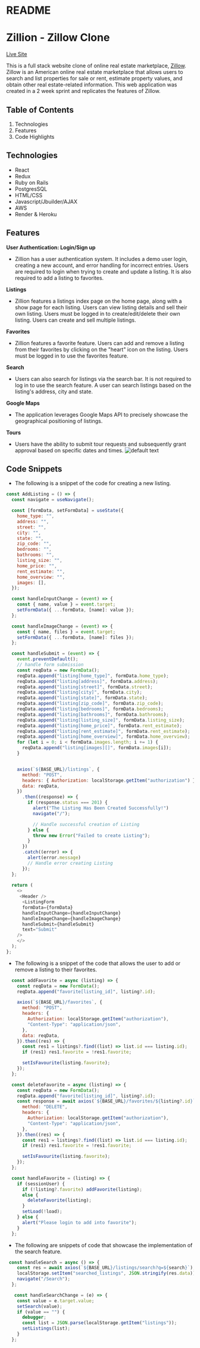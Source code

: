# README

# Zillion - Zillow Clone
[Live Site](https://authenticate-me-a23z.onrender.com/)

This is a full stack website clone of online real estate marketplace, [Zillow](Zillow.com). Zillow is an American online real estate marketplace that allows users to search and list properties for sale or rent, estimate property values, and obtain other real estate-related information. This web application was created in a 2 week sprint and replicates the features of Zillow. 

## Table of Contents
1. Technologies
2. Features
3. Code Highlights

## Technologies
+ React
+ Redux
+ Ruby on Rails
+ PostgresSQL
+ HTML/CSS
+ Javascript/Jbuilder/AJAX
+ AWS
+ Render & Heroku

## Features
**User Authentication: Login/Sign up** 
+ Zillion has a user authentication system. It includes a demo user login, creating a new account, and error handling for incorrect entries. Users are required to login when trying to create and update a listing. It is also required to add a listing to favorites. 

**Listings**
+ Zillion features a listings index page on the home page, along with a show page for each listing. Users can view listing details and sell their own listing. Users must be logged in to create/edit/delete their own listing. Users can create and sell multiple listings. 

**Favorites**
+ Zillion features a favorite feature. Users can add and remove a listing from their favorites by clicking on the "heart" icon on the listing. Users must be logged in to use the favorites feature. 

**Search**
+ Users can also search for listings via the search bar. It is not required to log in to use the search feature. A user can search listings based on the listing's address, city and state.

**Google Maps**
+ The application leverages Google Maps API to precisely showcase the geographical positioning of listings.

**Tours**
+ Users have the ability to submit tour requests and subsequently grant approval based on specific dates and times.
![default text](https://imgur.com/a/CxZBtV7)

## Code Snippets

+ The following is a snippet of the code for creating a new listing.
```javascript
const AddListing = () => {
  const navigate = useNavigate();

  const [formData, setFormData] = useState({
    home_type: "",
    address: "",
    street: "",
    city: "",
    state: "",
    zip_code: "",
    bedrooms: "",
    bathrooms: "",
    listing_size: "",
    home_price: "",
    rent_estimate: "",
    home_overview: "",
    images: [],
  });

  const handleInputChange = (event) => {
    const { name, value } = event.target;
    setFormData({ ...formData, [name]: value });
  };

  const handleImageChange = (event) => {
    const { name, files } = event.target;
    setFormData({ ...formData, [name]: files });
  };

  const handleSubmit = (event) => {
    event.preventDefault();
    // handle form submission
    const reqData = new FormData();
    reqData.append("listing[home_type]", formData.home_type);
    reqData.append("listing[address]", formData.address);
    reqData.append("listing[street]", formData.street);
    reqData.append("listing[city]", formData.city);
    reqData.append("listing[state]", formData.state);
    reqData.append("listing[zip_code]", formData.zip_code);
    reqData.append("listing[bedrooms]", formData.bedrooms);
    reqData.append("listing[bathrooms]", formData.bathrooms);
    reqData.append("listing[listing_size]", formData.listing_size);
    reqData.append("listing[home_price]", formData.rent_estimate);
    reqData.append("listing[rent_estimate]", formData.rent_estimate);
    reqData.append("listing[home_overview]", formData.home_overview);
    for (let i = 0; i < formData.images.length; i += 1) {
      reqData.append("listing[images][]", formData.images[i]);
    }


    axios(`${BASE_URL}/listings`, {
      method: "POST",
      headers: { Authorization: localStorage.getItem("authorization") },
      data: reqData,
    })
      .then((response) => {
        if (response.status === 201) {
          alert("The Listing Has Been Created Successfully!")
          navigate("/");

          // Handle successful creation of Listing
        } else {
          throw new Error("Failed to create Listing");
        }
      })
      .catch((error) => {
        alert(error.message)
        // Handle error creating Listing
      });
  };
  
  return (
    <>
     <Header />
      <ListingForm
      formData={formData}
      handleInputChange={handleInputChange}
      handleImageChange={handleImageChange}
      handleSubmit={handleSubmit}
      text="Submit"
    />
    </>
  );
};

```

+ The following is a snippet of the code that allows the user to add or remove a listing to their favorites. 
```javascript
  const addFavorite = async (listing) => {
    const reqData = new FormData();
    reqData.append("favorite[listing_id]", listing?.id);

    axios(`${BASE_URL}/favorites`, {
      method: "POST",
      headers: {
        Authorization: localStorage.getItem("authorization"),
        "Content-Type": "application/json",
      },
      data: reqData,
    }).then((res) => {
      const res1 = listings?.find((list) => list.id === listing.id);
      if (res1) res1.favorite = !res1.favorite;

      setIsFavourite(listing.favorite);
    });
  };

  const deleteFavorite = async (listing) => {
    const reqData = new FormData();
    reqData.append("favorite[listing_id]", listing?.id);
    const response = await axios(`${BASE_URL}/favorites/${listing?.id}`, {
      method: "DELETE",
      headers: {
        Authorization: localStorage.getItem("authorization"),
        "Content-Type": "application/json",
      },
    }).then((res) => {
      const res1 = listings?.find((list) => list.id === listing.id);
      if (res1) res1.favorite = !res1.favorite;

      setIsFavourite(listing.favorite);
    });
  };

  const handleFavorite = (listing) => {
    if (sessionUser) {
      if (!listing?.favorite) addFavorite(listing);
      else {
        deleteFavorite(listing);
      }
      setLoad(!load);
    } else {
      alert("Please login to add into favorite");
    }
  };
```

+ The following are snippets of code that showcase the implementation of the search feature. 
```javascript
 const handleSearch = async () => {
    const res = await axios(`${BASE_URL}/listings/search?q=${search}`);
    localStorage.setItem("searched_listings", JSON.stringify(res.data));
    navigate("/Search");
  };

   const handleSearchChange = (e) => {
    const value = e.target.value;
    setSearch(value);
    if (value == "") {
      debugger;
      const list = JSON.parse(localStorage.getItem("listings"));
      setListings(list);
    }
  };

```



